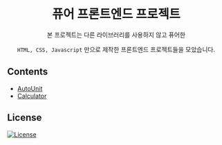 <h1 align="center">퓨어 프론트엔드 프로젝트</h1>

<div align="center">
본 프로젝트는 다른 라이브러리를 사용하지 않고 퓨어한

<code>HTML, CSS, Javascript</code> 만으로 제작한 프론트엔드 프로젝트들을 모았습니다.
</div>

## Contents
- [AutoUnit](https://hoon-dev.github.io/Front-end-Projects/AutoUnit/)
- [Calculator](https://hoon-dev.github.io/Front-end-Projects/Calculator/)

## License
[![License](https://img.shields.io/badge/License-MIT-green.svg)](https://github.com/Hoon-Dev/Front-end-Projects/blob/master/LICENSE)
